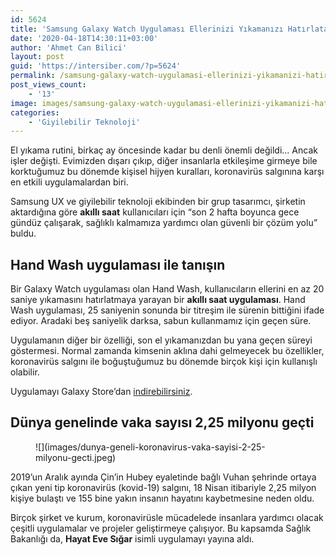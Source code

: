 ```yaml
---
id: 5624
title: 'Samsung Galaxy Watch Uygulaması Ellerinizi Yıkamanızı Hatırlatacak'
date: '2020-04-18T14:30:11+03:00'
author: 'Ahmet Can Bilici'
layout: post
guid: 'https://intersiber.com/?p=5624'
permalink: /samsung-galaxy-watch-uygulamasi-ellerinizi-yikamanizi-hatirlatacak/
post_views_count:
    - '13'
image: images/samsung-galaxy-watch-uygulamasi-ellerinizi-yikamanizi-hatirlatacak.png
categories:
    - 'Giyilebilir Teknoloji'
---
```


El yıkama rutini, birkaç ay öncesinde kadar bu denli önemli değildi… Ancak işler değişti. Evimizden dışarı çıkıp, diğer insanlarla etkileşime girmeye bile korktuğumuz bu dönemde kişisel hijyen kuralları, koronavirüs salgınına karşı en etkili uygulamalardan biri.

Samsung UX ve giyilebilir teknoloji ekibinden bir grup tasarımcı, şirketin aktardığına göre **akıllı saat** kullanıcıları için “son 2 hafta boyunca gece gündüz çalışarak, sağlıklı kalmamıza yardımcı olan güvenli bir çözüm yolu” buldu.

## Hand Wash uygulaması ile tanışın

Bir Galaxy Watch uygulaması olan Hand Wash, kullanıcıların ellerini en az 20 saniye yıkamasını hatırlatmaya yarayan bir **akıllı saat uygulaması**. Hand Wash uygulaması, 25 saniyenin sonunda bir titreşim ile sürenin bittiğini ifade ediyor. Aradaki beş saniyelik darksa, sabun kullanmamız için geçen süre.

Uygulamanın diğer bir özelliği, son el yıkamanızdan bu yana geçen süreyi göstermesi. Normal zamanda kimsenin aklına dahi gelmeyecek bu özellikler, koronavirüs salgını ile boğuştuğumuz bu dönemde birçok kişi için kullanışlı olabilir.

Uygulamayı Galaxy Store’dan [indirebilirsiniz](https://galaxystore.samsung.com/geardetail/com.samsung.washcare?cid=in_paid_display_affiliate_cake_cefest_eshop_hhp_20200101_none).

## Dünya genelinde vaka sayısı 2,25 milyonu geçti

<figure class="wp-block-image size-large">![](images/dunya-geneli-koronavirus-vaka-sayisi-2-25-milyonu-gecti.jpeg)</figure>2019’un Aralık ayında Çin’in Hubey eyaletinde bağlı Vuhan şehrinde ortaya çıkan yeni tip koronavirüs (kovid-19) salgını, 18 Nisan itibariyle 2,25 milyon kişiye bulaştı ve 155 bine yakın insanın hayatını kaybetmesine neden oldu.

Birçok şirket ve kurum, koronavirüsle mücadelede insanlara yardımcı olacak çeşitli uygulamalar ve projeler geliştirmeye çalışıyor. Bu kapsamda Sağlık Bakanlığı da, **Hayat Eve Sığar** isimli uygulamayı yayına aldı.